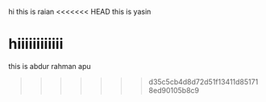 hi this is raian
<<<<<<< HEAD
this is yasin


hiiiiiiiiiiii
=======
this is abdur rahman apu
>>>>>>> d35c5cb4d8d72d51f13411d851718ed90105b8c9



